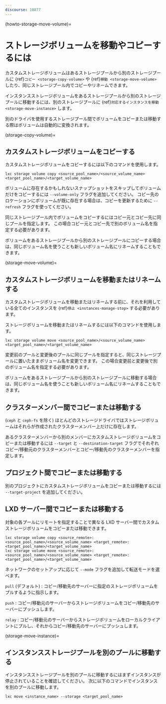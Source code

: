 ```yaml
---
discourse: 10877
---
```


(howto-storage-move-volume)=
# ストレージボリュームを移動やコピーするには

カスタムストレージボリュームはあるストレージプールから別のストレージプールに {ref}`コピー <storage-copy-volume>` や {ref}`移動 <storage-move-volume>` したり、同じストレージプール内でコピーやリネームできます。

インスタンスストレージボリュームをあるストレージプールから別のストレージプールに移動するには、別のストレージプールに {ref}`対応するインスタンスを移動 <storage-move-instance>` します。

別のドライバを使用するストレージプール間でボリュームをコピーまたは移動する際はボリュームは自動的に変換されます。

(storage-copy-volume)=
## カスタムストレージボリュームをコピーする

カスタムストレージボリュームをコピーするには以下のコマンドを使用します。

    lxc storage volume copy <source_pool_name>/<source_volume_name> <target_pool_name>/<target_volume_name>

ボリュームに存在するかもしれないスナップショットをスキップしてボリュームだけをコピーするには `--volume-only` フラグを追加してください。
コピー先のロケーションにボリュームが既に存在する場合は、コピーを更新するために `--refresh` フラグを使ってください。

同じストレージプール内でボリュームをコピーするにはコピー元とコピー先に同じプールを指定します。
この場合コピー元とコピー先で別のボリューム名を指定する必要があります。

ボリュームをあるストレージプールから別のストレージプールにコピーする場合は、同じボリューム名を使うことも新しいボリューム名にリネームすることもできます。

(storage-move-volume)=
## カスタムストレージボリュームを移動またはリネームする

カスタムストレージボリュームを移動またはリネームする前に、それを利用している全てのインスタンスを {ref}`停止 <instances-manage-stop>` する必要があります。

ストレージボリュームを移動またはリネームするには以下のコマンドを使用します。

    lxc storage volume move <source_pool_name>/<source_volume_name> <target_pool_name>/<target_volume_name>

変更前のプールと変更後のプールに同じプールを指定すると、同じストレージプールに置いたままボリューム名を変更できます。
この場合変更前と変更後で別のボリューム名を指定する必要があります。

ボリュームをあるストレージプールから別のストレージプールに移動する場合は、同じボリューム名を使うことも新しいボリューム名にリネームすることもできます。

## クラスターメンバー間でコピーまたは移動する

(`ceph` と `ceph-fs` を除く) ほとんどのストレージドライバではストレージボリュームはそれらが作成されたクラスターメンバー上だけに存在します。

あるクラスターメンバーから別のメンバーにカスタムストレージボリュームをコピーまたは移動するには `--target` と `--destination-target` フラグでそれぞれコピー/移動元のクラスターメンバーとコピー/移動先のクラスターメンバーを指定します。

## プロジェクト間でコピーまたは移動する

別のプロジェクトにカスタムストレージボリュームをコピーまたは移動するには `--target-project` を追加してください。

## LXD サーバー間でコピーまたは移動する

対象の各プールにリモートを指定することで異なる LXD サーバー間でカスタムストレージボリュームをコピーまたは移動できます。

    lxc storage volume copy <source_remote>:<source_pool_name>/<source_volume_name> <target_remote>:<target_pool_name>/<target_volume_name>
    lxc storage volume move <source_remote>:<source_pool_name>/<source_volume_name> <target_remote>:<target_pool_name>/<target_volume_name>

ネットワークのセットアップに応じて `--mode` フラグを追加して転送モードを選べます。

`pull` (デフォルト)
: コピー/移動先のサーバーに指定のストレージボリュームをプルするように指示します。

`push`
: コピー/移動元のサーバーからストレージボリュームをコピー/移動先のサーバーにプッシュします。

`relay`
: コピー/移動元のサーバーからストレージボリュームをローカルクライアントにプルし、それからコピー/移動先のサーバーにプッシュします。

(storage-move-instance)=
## インスタンスストレージプールを別のプールに移動する

インスタンスストレージプールを別のプールに移動するにはまずインスタンスが停止されていることを確認してください。
次に以下のコマンドでインスタンスを別のプールに移動します。

    lxc move <instance_name> --storage <target_pool_name>
